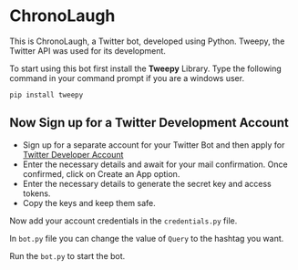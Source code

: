 
# ChronoLaugh

This is ChronoLaugh, a Twitter bot, developed using Python. Tweepy, the Twitter API was used for its development.

To start using this bot first install the **Tweepy** Library. Type the following command in your command prompt if you are a windows user.

``` pip install tweepy ```

## Now Sign up for a Twitter Development Account
- Sign up for a separate account for your Twitter Bot and then apply for [Twitter Developer Account](https://developer.twitter.com/en/apply-for-access)
- Enter the necessary details and await for your mail confirmation. Once confirmed, click on Create an App option.
- Enter the necessary details to generate the secret key and access tokens.
- Copy the keys and keep them safe.

Now add your account credentials in the `credentials.py` file.

In `bot.py` file you can change the value of `Query` to the hashtag you want.

Run the `bot.py` to start the bot.